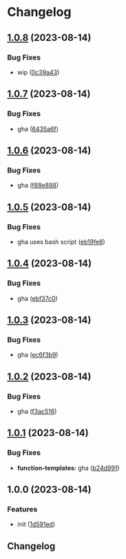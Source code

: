 # Changelog

## [1.0.8](https://github.com/switchboard-xyz/function-templates/compare/v1.0.7...v1.0.8) (2023-08-14)


### Bug Fixes

* wip ([0c39a43](https://github.com/switchboard-xyz/function-templates/commit/0c39a431a8b9b16a270d29ce017f2b8ece7c647e))

## [1.0.7](https://github.com/switchboard-xyz/function-templates/compare/v1.0.6...v1.0.7) (2023-08-14)


### Bug Fixes

* gha ([6435a6f](https://github.com/switchboard-xyz/function-templates/commit/6435a6f886ae6388cf68ca44349a230192bea4e2))

## [1.0.6](https://github.com/switchboard-xyz/function-templates/compare/v1.0.5...v1.0.6) (2023-08-14)


### Bug Fixes

* gha ([f88e888](https://github.com/switchboard-xyz/function-templates/commit/f88e888c15ba9b1eb9bdbf83c96ddcc46e59471f))

## [1.0.5](https://github.com/switchboard-xyz/function-templates/compare/v1.0.4...v1.0.5) (2023-08-14)


### Bug Fixes

* gha uses bash script ([eb19fe8](https://github.com/switchboard-xyz/function-templates/commit/eb19fe87ff6a0217ee5e8e8d9d8b380266899b9f))

## [1.0.4](https://github.com/switchboard-xyz/function-templates/compare/v1.0.3...v1.0.4) (2023-08-14)


### Bug Fixes

* gha ([ebf37c0](https://github.com/switchboard-xyz/function-templates/commit/ebf37c0fed7952742f8b12d920102b0165996a99))

## [1.0.3](https://github.com/switchboard-xyz/function-templates/compare/v1.0.2...v1.0.3) (2023-08-14)


### Bug Fixes

* gha ([ec6f3b9](https://github.com/switchboard-xyz/function-templates/commit/ec6f3b9973d9f42696ee4565be722f211a4ee0a8))

## [1.0.2](https://github.com/switchboard-xyz/function-templates/compare/v1.0.1...v1.0.2) (2023-08-14)


### Bug Fixes

* gha ([f3ac516](https://github.com/switchboard-xyz/function-templates/commit/f3ac516fd39ea1186845f9ee63b5b50deabca56b))

## [1.0.1](https://github.com/switchboard-xyz/function-templates/compare/v1.0.0...v1.0.1) (2023-08-14)


### Bug Fixes

* **function-templates:** gha ([b24d991](https://github.com/switchboard-xyz/function-templates/commit/b24d9919659a3d7a4c3326abb6dbc7172ec9ebc6))

## 1.0.0 (2023-08-14)


### Features

* init ([1d591ed](https://github.com/switchboard-xyz/function-templates/commit/1d591edb66851dfad6e5231ddb96a8d0498d0683))

## Changelog
